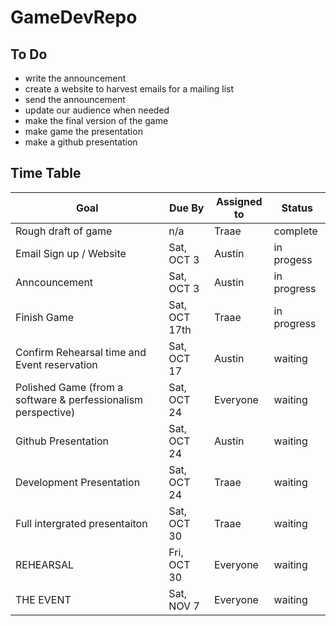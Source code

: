 # GameDevRepo

## To Do

- write the announcement
- create a website to harvest emails for a mailing list
- send the announcement
- update our audience when needed
- make the final version of the game
- make game the presentation
- make a github presentation



## Time Table 

|Goal | Due By | Assigned to | Status|
|--------|--------|-------------|-------|
|Rough draft of game | n/a | Traae | complete|
|Email Sign up / Website | Sat, OCT 3 | Austin | in progess|
|Anncouncement | Sat, OCT 3 | Austin | in progress|
|Finish Game | Sat, OCT 17th | Traae | in progress|
|Confirm Rehearsal time and Event reservation | Sat, OCT 17 | Austin | waiting|
|Polished Game (from a software & perfessionalism perspective) | Sat, OCT 24 | Everyone | waiting|
|Github Presentation | Sat, OCT 24 | Austin | waiting|
|Development Presentation | Sat, OCT 24 | Traae | waiting|
|Full intergrated presentaiton | Sat, OCT 30| Traae | waiting|
|REHEARSAL | Fri, OCT 30 | Everyone | waiting|
|THE EVENT | Sat, NOV 7 | Everyone | waiting|
